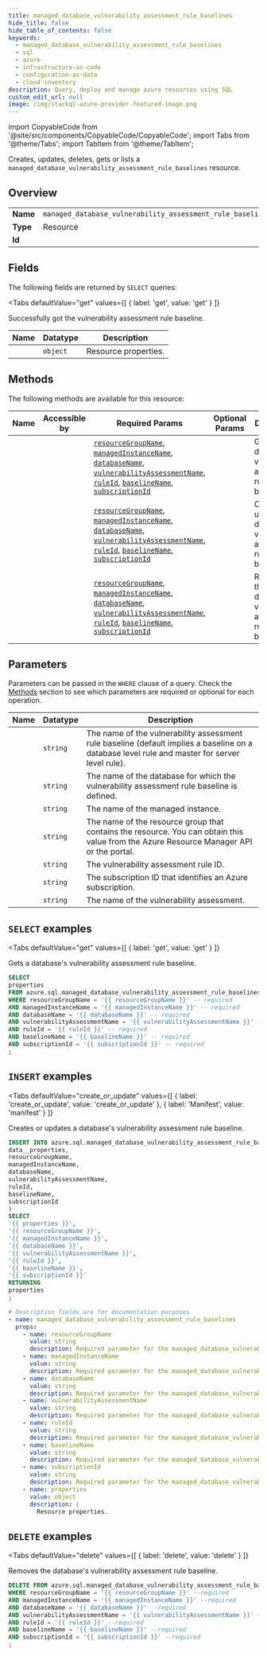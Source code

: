 ```yaml
--- 
title: managed_database_vulnerability_assessment_rule_baselines
hide_title: false
hide_table_of_contents: false
keywords:
  - managed_database_vulnerability_assessment_rule_baselines
  - sql
  - azure
  - infrastructure-as-code
  - configuration-as-data
  - cloud inventory
description: Query, deploy and manage azure resources using SQL
custom_edit_url: null
image: /img/stackql-azure-provider-featured-image.png
---
```


import CopyableCode from '@site/src/components/CopyableCode/CopyableCode';
import Tabs from '@theme/Tabs';
import TabItem from '@theme/TabItem';

Creates, updates, deletes, gets or lists a <code>managed_database_vulnerability_assessment_rule_baselines</code> resource.

## Overview
<table><tbody>
<tr><td><b>Name</b></td><td><code>managed_database_vulnerability_assessment_rule_baselines</code></td></tr>
<tr><td><b>Type</b></td><td>Resource</td></tr>
<tr><td><b>Id</b></td><td><CopyableCode code="azure.sql.managed_database_vulnerability_assessment_rule_baselines" /></td></tr>
</tbody></table>

## Fields

The following fields are returned by `SELECT` queries:

<Tabs
    defaultValue="get"
    values={[
        { label: 'get', value: 'get' }
    ]}
>
<TabItem value="get">

Successfully got the vulnerability assessment rule baseline.

<table>
<thead>
    <tr>
    <th>Name</th>
    <th>Datatype</th>
    <th>Description</th>
    </tr>
</thead>
<tbody>
<tr>
    <td><CopyableCode code="properties" /></td>
    <td><code>object</code></td>
    <td>Resource properties.</td>
</tr>
</tbody>
</table>
</TabItem>
</Tabs>

## Methods

The following methods are available for this resource:

<table>
<thead>
    <tr>
    <th>Name</th>
    <th>Accessible by</th>
    <th>Required Params</th>
    <th>Optional Params</th>
    <th>Description</th>
    </tr>
</thead>
<tbody>
<tr>
    <td><a href="#get"><CopyableCode code="get" /></a></td>
    <td><CopyableCode code="select" /></td>
    <td><a href="#parameter-resourceGroupName"><code>resourceGroupName</code></a>, <a href="#parameter-managedInstanceName"><code>managedInstanceName</code></a>, <a href="#parameter-databaseName"><code>databaseName</code></a>, <a href="#parameter-vulnerabilityAssessmentName"><code>vulnerabilityAssessmentName</code></a>, <a href="#parameter-ruleId"><code>ruleId</code></a>, <a href="#parameter-baselineName"><code>baselineName</code></a>, <a href="#parameter-subscriptionId"><code>subscriptionId</code></a></td>
    <td></td>
    <td>Gets a database's vulnerability assessment rule baseline.</td>
</tr>
<tr>
    <td><a href="#create_or_update"><CopyableCode code="create_or_update" /></a></td>
    <td><CopyableCode code="insert" /></td>
    <td><a href="#parameter-resourceGroupName"><code>resourceGroupName</code></a>, <a href="#parameter-managedInstanceName"><code>managedInstanceName</code></a>, <a href="#parameter-databaseName"><code>databaseName</code></a>, <a href="#parameter-vulnerabilityAssessmentName"><code>vulnerabilityAssessmentName</code></a>, <a href="#parameter-ruleId"><code>ruleId</code></a>, <a href="#parameter-baselineName"><code>baselineName</code></a>, <a href="#parameter-subscriptionId"><code>subscriptionId</code></a></td>
    <td></td>
    <td>Creates or updates a database's vulnerability assessment rule baseline.</td>
</tr>
<tr>
    <td><a href="#delete"><CopyableCode code="delete" /></a></td>
    <td><CopyableCode code="delete" /></td>
    <td><a href="#parameter-resourceGroupName"><code>resourceGroupName</code></a>, <a href="#parameter-managedInstanceName"><code>managedInstanceName</code></a>, <a href="#parameter-databaseName"><code>databaseName</code></a>, <a href="#parameter-vulnerabilityAssessmentName"><code>vulnerabilityAssessmentName</code></a>, <a href="#parameter-ruleId"><code>ruleId</code></a>, <a href="#parameter-baselineName"><code>baselineName</code></a>, <a href="#parameter-subscriptionId"><code>subscriptionId</code></a></td>
    <td></td>
    <td>Removes the database's vulnerability assessment rule baseline.</td>
</tr>
</tbody>
</table>

## Parameters

Parameters can be passed in the `WHERE` clause of a query. Check the [Methods](#methods) section to see which parameters are required or optional for each operation.

<table>
<thead>
    <tr>
    <th>Name</th>
    <th>Datatype</th>
    <th>Description</th>
    </tr>
</thead>
<tbody>
<tr id="parameter-baselineName">
    <td><CopyableCode code="baselineName" /></td>
    <td><code>string</code></td>
    <td>The name of the vulnerability assessment rule baseline (default implies a baseline on a database level rule and master for server level rule).</td>
</tr>
<tr id="parameter-databaseName">
    <td><CopyableCode code="databaseName" /></td>
    <td><code>string</code></td>
    <td>The name of the database for which the vulnerability assessment rule baseline is defined.</td>
</tr>
<tr id="parameter-managedInstanceName">
    <td><CopyableCode code="managedInstanceName" /></td>
    <td><code>string</code></td>
    <td>The name of the managed instance.</td>
</tr>
<tr id="parameter-resourceGroupName">
    <td><CopyableCode code="resourceGroupName" /></td>
    <td><code>string</code></td>
    <td>The name of the resource group that contains the resource. You can obtain this value from the Azure Resource Manager API or the portal.</td>
</tr>
<tr id="parameter-ruleId">
    <td><CopyableCode code="ruleId" /></td>
    <td><code>string</code></td>
    <td>The vulnerability assessment rule ID.</td>
</tr>
<tr id="parameter-subscriptionId">
    <td><CopyableCode code="subscriptionId" /></td>
    <td><code>string</code></td>
    <td>The subscription ID that identifies an Azure subscription.</td>
</tr>
<tr id="parameter-vulnerabilityAssessmentName">
    <td><CopyableCode code="vulnerabilityAssessmentName" /></td>
    <td><code>string</code></td>
    <td>The name of the vulnerability assessment.</td>
</tr>
</tbody>
</table>

## `SELECT` examples

<Tabs
    defaultValue="get"
    values={[
        { label: 'get', value: 'get' }
    ]}
>
<TabItem value="get">

Gets a database's vulnerability assessment rule baseline.

```sql
SELECT
properties
FROM azure.sql.managed_database_vulnerability_assessment_rule_baselines
WHERE resourceGroupName = '{{ resourceGroupName }}' -- required
AND managedInstanceName = '{{ managedInstanceName }}' -- required
AND databaseName = '{{ databaseName }}' -- required
AND vulnerabilityAssessmentName = '{{ vulnerabilityAssessmentName }}' -- required
AND ruleId = '{{ ruleId }}' -- required
AND baselineName = '{{ baselineName }}' -- required
AND subscriptionId = '{{ subscriptionId }}' -- required
;
```
</TabItem>
</Tabs>


## `INSERT` examples

<Tabs
    defaultValue="create_or_update"
    values={[
        { label: 'create_or_update', value: 'create_or_update' },
        { label: 'Manifest', value: 'manifest' }
    ]}
>
<TabItem value="create_or_update">

Creates or updates a database's vulnerability assessment rule baseline.

```sql
INSERT INTO azure.sql.managed_database_vulnerability_assessment_rule_baselines (
data__properties,
resourceGroupName,
managedInstanceName,
databaseName,
vulnerabilityAssessmentName,
ruleId,
baselineName,
subscriptionId
)
SELECT 
'{{ properties }}',
'{{ resourceGroupName }}',
'{{ managedInstanceName }}',
'{{ databaseName }}',
'{{ vulnerabilityAssessmentName }}',
'{{ ruleId }}',
'{{ baselineName }}',
'{{ subscriptionId }}'
RETURNING
properties
;
```
</TabItem>
<TabItem value="manifest">

```yaml
# Description fields are for documentation purposes
- name: managed_database_vulnerability_assessment_rule_baselines
  props:
    - name: resourceGroupName
      value: string
      description: Required parameter for the managed_database_vulnerability_assessment_rule_baselines resource.
    - name: managedInstanceName
      value: string
      description: Required parameter for the managed_database_vulnerability_assessment_rule_baselines resource.
    - name: databaseName
      value: string
      description: Required parameter for the managed_database_vulnerability_assessment_rule_baselines resource.
    - name: vulnerabilityAssessmentName
      value: string
      description: Required parameter for the managed_database_vulnerability_assessment_rule_baselines resource.
    - name: ruleId
      value: string
      description: Required parameter for the managed_database_vulnerability_assessment_rule_baselines resource.
    - name: baselineName
      value: string
      description: Required parameter for the managed_database_vulnerability_assessment_rule_baselines resource.
    - name: subscriptionId
      value: string
      description: Required parameter for the managed_database_vulnerability_assessment_rule_baselines resource.
    - name: properties
      value: object
      description: |
        Resource properties.
```
</TabItem>
</Tabs>


## `DELETE` examples

<Tabs
    defaultValue="delete"
    values={[
        { label: 'delete', value: 'delete' }
    ]}
>
<TabItem value="delete">

Removes the database's vulnerability assessment rule baseline.

```sql
DELETE FROM azure.sql.managed_database_vulnerability_assessment_rule_baselines
WHERE resourceGroupName = '{{ resourceGroupName }}' --required
AND managedInstanceName = '{{ managedInstanceName }}' --required
AND databaseName = '{{ databaseName }}' --required
AND vulnerabilityAssessmentName = '{{ vulnerabilityAssessmentName }}' --required
AND ruleId = '{{ ruleId }}' --required
AND baselineName = '{{ baselineName }}' --required
AND subscriptionId = '{{ subscriptionId }}' --required
;
```
</TabItem>
</Tabs>
